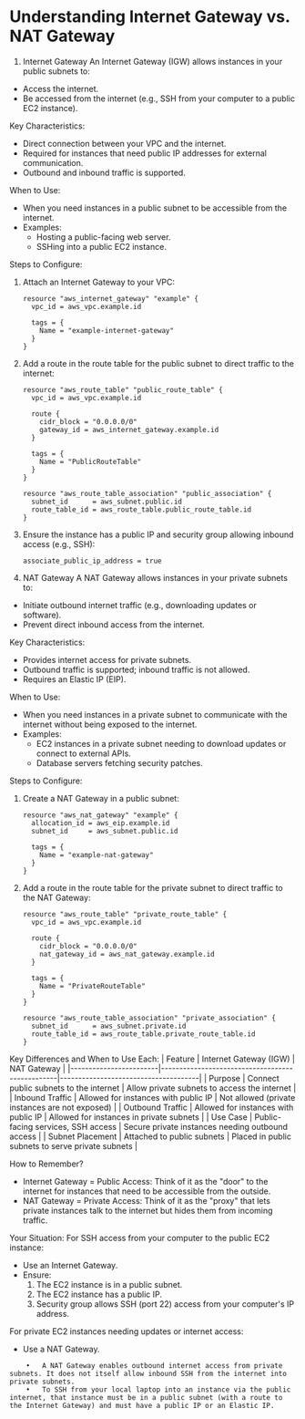 
# Understanding Internet Gateway vs. NAT Gateway

1. Internet Gateway
An Internet Gateway (IGW) allows instances in your public subnets to:
- Access the internet.
- Be accessed from the internet (e.g., SSH from your computer to a public EC2 instance).

Key Characteristics:
- Direct connection between your VPC and the internet.
- Required for instances that need public IP addresses for external communication.
- Outbound and inbound traffic is supported.

When to Use:
- When you need instances in a public subnet to be accessible from the internet.
- Examples:
  - Hosting a public-facing web server.
  - SSHing into a public EC2 instance.

Steps to Configure:
1. Attach an Internet Gateway to your VPC:
   ```hcl
   resource "aws_internet_gateway" "example" {
     vpc_id = aws_vpc.example.id

     tags = {
       Name = "example-internet-gateway"
     }
   }
   ```
2. Add a route in the route table for the public subnet to direct traffic to the internet:
   ```hcl
   resource "aws_route_table" "public_route_table" {
     vpc_id = aws_vpc.example.id

     route {
       cidr_block = "0.0.0.0/0"
       gateway_id = aws_internet_gateway.example.id
     }

     tags = {
       Name = "PublicRouteTable"
     }
   }

   resource "aws_route_table_association" "public_association" {
     subnet_id      = aws_subnet.public.id
     route_table_id = aws_route_table.public_route_table.id
   }
   ```
3. Ensure the instance has a public IP and security group allowing inbound access (e.g., SSH):
   ```hcl
   associate_public_ip_address = true
   ```

2. NAT Gateway
A NAT Gateway allows instances in your private subnets to:
- Initiate outbound internet traffic (e.g., downloading updates or software).
- Prevent direct inbound access from the internet.

Key Characteristics:
- Provides internet access for private subnets.
- Outbound traffic is supported; inbound traffic is not allowed.
- Requires an Elastic IP (EIP).

When to Use:
- When you need instances in a private subnet to communicate with the internet without being exposed to the internet.
- Examples:
  - EC2 instances in a private subnet needing to download updates or connect to external APIs.
  - Database servers fetching security patches.

Steps to Configure:
1. Create a NAT Gateway in a public subnet:
   ```hcl
   resource "aws_nat_gateway" "example" {
     allocation_id = aws_eip.example.id
     subnet_id     = aws_subnet.public.id

     tags = {
       Name = "example-nat-gateway"
     }
   }
   ```
2. Add a route in the route table for the private subnet to direct traffic to the NAT Gateway:
   ```hcl
   resource "aws_route_table" "private_route_table" {
     vpc_id = aws_vpc.example.id

     route {
       cidr_block = "0.0.0.0/0"
       nat_gateway_id = aws_nat_gateway.example.id
     }

     tags = {
       Name = "PrivateRouteTable"
     }
   }

   resource "aws_route_table_association" "private_association" {
     subnet_id      = aws_subnet.private.id
     route_table_id = aws_route_table.private_route_table.id
   }
   ```

Key Differences and When to Use Each:
| Feature                | Internet Gateway (IGW)                          | NAT Gateway                          |
|------------------------|-------------------------------------------------|--------------------------------------|
| Purpose                | Connect public subnets to the internet          | Allow private subnets to access the internet |
| Inbound Traffic        | Allowed for instances with public IP            | Not allowed (private instances are not exposed) |
| Outbound Traffic       | Allowed for instances with public IP            | Allowed for instances in private subnets |
| Use Case               | Public-facing services, SSH access              | Secure private instances needing outbound access |
| Subnet Placement       | Attached to public subnets                      | Placed in public subnets to serve private subnets |

How to Remember?
- Internet Gateway = Public Access: Think of it as the "door" to the internet for instances that need to be accessible from the outside.
- NAT Gateway = Private Access: Think of it as the "proxy" that lets private instances talk to the internet but hides them from incoming traffic.

Your Situation:
For SSH access from your computer to the public EC2 instance:
- Use an Internet Gateway.
- Ensure:
  1. The EC2 instance is in a public subnet.
  2. The EC2 instance has a public IP.
  3. Security group allows SSH (port 22) access from your computer's IP address.

For private EC2 instances needing updates or internet access:
- Use a NAT Gateway.


```
	•	A NAT Gateway enables outbound internet access from private subnets. It does not itself allow inbound SSH from the internet into private subnets.
	•	To SSH from your local laptop into an instance via the public internet, that instance must be in a public subnet (with a route to the Internet Gateway) and must have a public IP or an Elastic IP.
```
